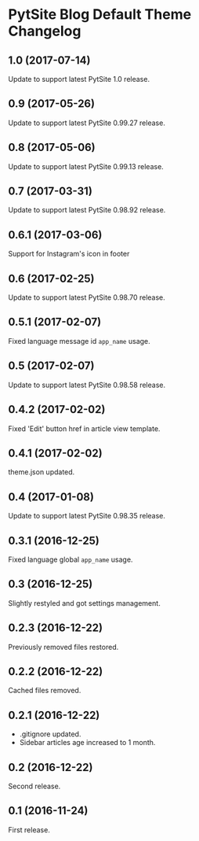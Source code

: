 # PytSite Blog Default Theme Changelog


## 1.0 (2017-07-14)
Update to support latest PytSite 1.0 release.


## 0.9 (2017-05-26)
Update to support latest PytSite 0.99.27 release.


## 0.8 (2017-05-06)
Update to support latest PytSite 0.99.13 release.


## 0.7 (2017-03-31)
Update to support latest PytSite 0.98.92 release.


## 0.6.1 (2017-03-06)
Support for Instagram's icon in footer


## 0.6 (2017-02-25)
Update to support latest PytSite 0.98.70 release.


## 0.5.1 (2017-02-07)
Fixed language message id `app_name` usage.


## 0.5 (2017-02-07)
Update to support latest PytSite 0.98.58 release.


## 0.4.2 (2017-02-02)
Fixed 'Edit' button href in article view template.


## 0.4.1 (2017-02-02)
theme.json updated.


## 0.4 (2017-01-08)
Update to support latest PytSite 0.98.35 release.


## 0.3.1 (2016-12-25)
Fixed language global `app_name` usage.


## 0.3 (2016-12-25)
Slightly restyled and got settings management.


## 0.2.3 (2016-12-22)
Previously removed files restored.


## 0.2.2 (2016-12-22)
Cached files removed.


## 0.2.1 (2016-12-22)
- .gitignore updated.
- Sidebar articles age increased to 1 month.


## 0.2 (2016-12-22)
Second release.


## 0.1 (2016-11-24)
First release.
